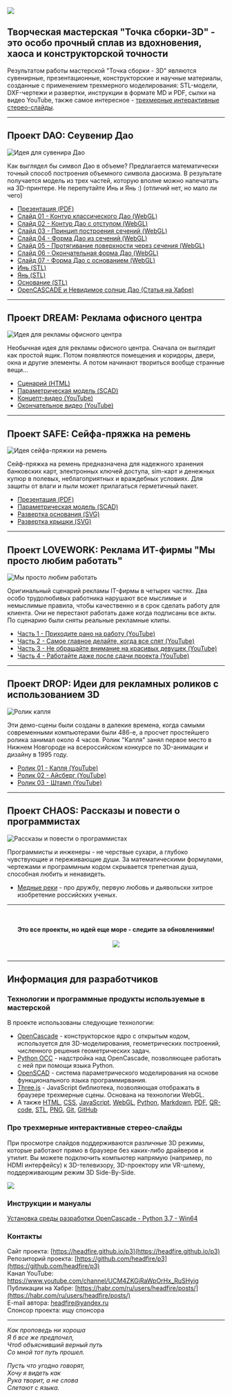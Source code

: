 
<img src="brand/logo-header.png">

## Творческая мастерская "Точка сборки-3D" - это особо прочный сплав из вдохновения, хаоса и конструкторской точности

Результатом работы мастерской "Точка сборки - 3D" являются сувенирные, презентационные, конструкторские
и научные материалы, созданные с применением трехмерного моделирования: STL-модели, DXF-чертежи и развертки, 
инструкции в формате MD и PDF, сылки на видео YouTube,  также самое интересное - 
[трехмерные интерактивные стерео-слайды](#%D0%BF%D1%80%D0%BE-%D1%82%D1%80%D0%B5%D1%85%D0%BC%D0%B5%D1%80%D0%BD%D1%8B%D0%B5-%D0%B8%D0%BD%D1%82%D0%B5%D1%80%D0%B0%D0%BA%D1%82%D0%B8%D0%B2%D0%BD%D1%8B%D0%B5-%D1%81%D1%82%D0%B5%D1%80%D0%B5%D0%BE-%D1%81%D0%BB%D0%B0%D0%B9%D0%B4%D1%8B).

---

## Проект DAO: Ceувенир Дао

![Идея для сувенира Дао](projects/dao/dao.png)

Как выглядел бы символ Дао в объеме? Предлагается математически точный
способ построения объемного символа даосизма. В результате получается модель
из трех частей, которую вполне можно напечатать на 3D-принтере. Не перепутайте Инь и Янь :) 
(отличий нет, но мало ли чего)

- [Презентация (PDF)](https://headfire.github.io/p3/projects/dao/dao.pdf)
- [Слайд 01 - Контур классического Дао (WebGL)](https://headfire.github.io/p3/v.htm?s=dao_01)
- [Слайд 02 - Контур Дао с отступом (WebGL)](https://headfire.github.io/p3/v.htm?s=dao_02)
- [Слайд 03 - Принцип построения сечений (WebGL)](https://headfire.github.io/p3/v.htm?s=dao_03)
- [Слайд 04 - Форма Дао из сечений (WebGL)](https://headfire.github.io/p3/v.htm?s=dao_04)
- [Слайд 05 - Протягивание поверхности через сечения (WebGL)](https://headfire.github.io/p3/v.htm?s=dao_05)
- [Слайд 06 - Окончательная форма Дао (WebGL)](https://headfire.github.io/p3/v.htm?s=dao_06)
- [Слайд 07 - Форма Дао с основанием (WebGL)](https://headfire.github.io/p3/v.htm?s=dao_07)
- [Инь (STL)](https://headfire.github.io/p3/projects/dao/models/exp_001_shape.stl)
- [Янь (STL)](https://headfire.github.io/p3/projects/dao/models/exp_002_shape.stl)
- [Основание (STL)](https://headfire.github.io/p3/projects/dao/models/exp_003_shape.stl)
- [OpenCASCADE и Невидимое солнце Дао (Статья на Хабре)](https://habr.com/ru/post/518378/)

---

## Проект DREAM: Реклама офисного центра

![Идея для рекламы офисного центра](projects/dream/dream.png)

Необычная идея для рекламы офисного центра. Сначала он выглядит как простой ящик.
Потом появляются помещения и коридоры, двери, окна и другие элементы. А потом
начинают твориться вообще странные вещи...


- [Сценарий (HTML)](https://headfire.github.io/p3/projects/dream/dream.html)
- [Параметрическая модель (SСAD)](https://headfire.github.io/p3/projects/dream/dream.scad)
- [Концепт-видео (YouTube)](https://youtu.be/nTueqlaXfzI)
- [Окончательное видео (YouTube)](https://youtu.be/v7JT4rnEYXI)

---

## Проект SAFE: Cейфа-пряжка на ремень

![Идея сейфа-пряжки на ремень](projects/safe/safe.png)

Сейф-пряжка на ремень предназначена для надежного хранения банковских карт, электронных ключей доступа,
sim-карт и денежных купюр в полевых, неблагоприятных и враждебных условиях. 
Для защиты от влаги и пыли может прилагаться герметичный пакет.

- [Презентация (PDF)](https://headfire.github.io/p3/projects/safe/safe.pdf)
- [Параметрическая модель (SCAD)](https://headfire.github.io/p3/projects/safe/safe.scad)
- [Развертка основания (SVG)](https://headfire.github.io/p3/projects/safe/draw/base.svg)
- [Развертка крышки (SVG)](https://headfire.github.io/p3/projects/safe/draw/cap.svg)

---

## Проект LOVEWORK: Реклама ИТ-фирмы "Мы просто любим работать"

![Мы просто любим работать](projects/lovework/lovework.png)

Оригинальный сценарий рекламы IT-фирмы в четырех частях. Два особо трудолюбивых работника нарушают все мыслимые и немыслимые правила,
чтобы качественно и в срок сделать работу для клиента. Они не перестают работать даже когда подписаны все акты. 
По сценарию были сняты реальные рекламные клипы.

- [Часть 1 - Приходите рано на работу (YouTube)](https://youtu.be/zYjJlzr7ZRg)
- [Часть 2 - Самое главное делайте, когда все спят (YouTube)](https://youtu.be/HYxcHhzCnbE)
- [Часть 3 - Не обращайте внимание на красивых девушек (YouTube)](https://youtu.be/Gfa-rAZaZDc)
- [Часть 4 - Работайте даже после сдачи проекта (YouTube)](https://youtu.be/DHjkV0FLSZE)

---

## Проект DROP: Идеи для рекламных роликов с использованием 3D

![Ролик капля](projects/drop/drop.png)

Эти демо-сцены были созданы в далекие времена, когда самыми современными компьютерами были 486-е, 
а просчет простейшего ролика занимал около 4 часов. Ролик "Капля" занял первое место
в Нижнем Новгороде на всероссийском конкурсе по 3D-анимации и дизайну в 1995 году. 


- [Ролик 01 - Капля (YouTube)](https://youtu.be/Am8hHFWLwfU)
- [Ролик 02 - Айсберг (YouTube)](https://youtu.be/CtpB2QVw0Pw)
- [Ролик 03 - Штамп (YouTube)](https://youtu.be/AG7Q6KNosvo)

---

## Проект CHAOS: Рассказы и повести о программистах

![Рассказы и повести о программистах](projects/chaos/chaos.png)

Программисты и инженеры - не черствые сухари, а глубоко чувствующие и переживающие души. За математическими
формулами, чертежами и программным кодом скрывается трепетная душа, способная любить и ненавидеть.

- [Медные реки](projects/chaos/river.md) - про дружбу, первую любовь и дьявольски хитрое изобретение 
российских ученых.


---

<p align="center">
<br><br>
<b>Это все проекты, но идей еще море - следите за обновлениями!</b>
<br><br>
<img src="brand/amp.png">
<br><br>
</p>

---

## Информация для разработчиков

### Технологии и программные продукты используемые в мастерской

В проекте использованы следующие технологии: 
- [OpenCascade](https://ru.wikipedia.org/wiki/Open_Cascade_Technology) - конструкторское ядро с открытым кодом,
используется для 3D-моделирования, геометрических построений, численного решения геометрических задач.
- [Python OCC](https://github.com/tpaviot/pythonocc-core) - надстройка над OpenCascade, позволяющее работать с ней 
при помощи языка Python.
- [OpenSCAD](https://openscad.org/) - система параметрического моделирования на основе функционального языка программирвания.
- [Three.js](https://ru.wikipedia.org/wiki/Three.js) - JavaScript библиотека, позволяющая отображать
в браузере трехмерные сцены. Основана на технологии WebGL.
- А также [HTML](https://ru.wikipedia.org/wiki/HTML),
[CSS](https://ru.wikipedia.org/wiki/CSS),
[JavaScript](https://ru.wikipedia.org/wiki/JavaScript),
[WebGL](https://ru.wikipedia.org/wiki/WebGL),
[Python](https://ru.wikipedia.org/wiki/Python),
[Markdown](https://ru.wikipedia.org/wiki/Markdown),
[PDF](https://ru.wikipedia.org/wiki/Portable_Document_Format),
[QR-code](https://ru.wikipedia.org/wiki/QR-%D0%BA%D0%BE%D0%B4),
[STL](https://ru.wikipedia.org/wiki/STL_(%D1%84%D0%BE%D1%80%D0%BC%D0%B0%D1%82_%D1%84%D0%B0%D0%B9%D0%BB%D0%B0)),
[PNG](https://ru.wikipedia.org/wiki/PNG),
[Git](https://ru.wikipedia.org/wiki/Git),
[GitHub](https://ru.wikipedia.org/wiki/GitHub)

### Про трехмерные интерактивные стерео-слайды

При просмотре слайдов поддерживаются различные
3D режимы, которые работают прямо в браузере без каких-либо драйверов и утилит. 
Вы можете подключить компьютер напрямую (например, по HDMI интерфейсу) к
3D-телевизору, 3D-проектору или VR-шлему, поддерживающим режим 3D Side-By-Side.

<img src="viewer/images/3d_modes.png" />

### Инструкции и мануалы

[Установка среды разработки OpenCascade - Python 3.7 - Win64](https://headfire.github.io/p3/libs/xcascade/docs/setup.html) 

### Контакты

Cайт проекта: [https://headfire.github.io/p3](https://headfire.github.io/p3)  
Репозиторий проекта: [https://github.com/headfire/p3](https://github.com/headfire/p3)  
Канал YouTube: https://www.youtube.com/channel/UCM4ZKGjRaWpOrHx_RuSHyig   
Публикации на Хабрe: [https://habr.com/ru/users/headfire/posts/](https://habr.com/ru/users/headfire/posts/)   
E-mail автора: [headfire@yandex.ru](mailto:headfire@yandex.ru)  
Спонсор проекта: ищу спонсора   

---

*Как проповедь ни хороша*  
*Я б все же предпочел,*  
*Чтоб объяснивший верный путь*  
*Со мной тот путь прошел.*  

*Пусть что угодно говорят,*  
*Хочу я видеть как*  
*Рука творит, а не слова*  
*Слетают с языка.*


